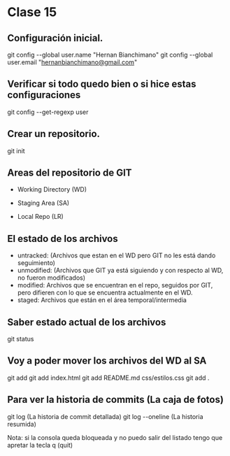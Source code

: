 # Clase 15

## Configuración inicial.

git config --global user.name "Hernan Bianchimano"
git config --global user.email "hernanbianchimano@gmail.com"

## Verificar si todo quedo bien o si hice estas configuraciones

git config --get-regexp user

## Crear un repositorio.

git init

## Areas del repositorio de GIT

* Working Directory (WD) <!-- Directorio de trabajo donde se van agregando o quitando los archivos durante el desarrollo-->

* Staging Area (SA) <!-- Area de control de cambios. Area temporal intermedia, lugar donde se saca la foto -->

* Local Repo (LR) <!-- Caja donde voy a ir teniendo todas las fotos que vaya sacando -->

## El estado de los archivos

* untracked: (Archivos que estan en el WD pero GIT no les está dando seguimiento)
* unmodified: (Archivos que GIT ya está siguiendo y con respecto al WD, no fueron modificados)
* modified: Archivos que se encuentran en el repo, seguidos por GIT, pero difieren con lo que se encuentra actualmente en el WD.
* staged: Archivos que están en el área temporal/intermedia

## Saber estado actual de los archivos

git status

## Voy a poder mover los archivos del WD al SA

git add <nombre-archivo>
git add index.html
git add README.md css/estilos.css
git add . <!-- agrego todos los archivos que están (UNTRACKED, MODIFIED) -->

## Para ver la historia de commits (La caja de fotos)

git log (La historia de commit detallada)
git log --oneline (La historia resumida)

Nota: si la consola queda bloqueada y no puedo salir del listado tengo que apretar la tecla q (quit)